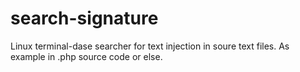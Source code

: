 # search-signature
Linux terminal-dase searcher for text injection in soure text files. As example in .php source code or else.

